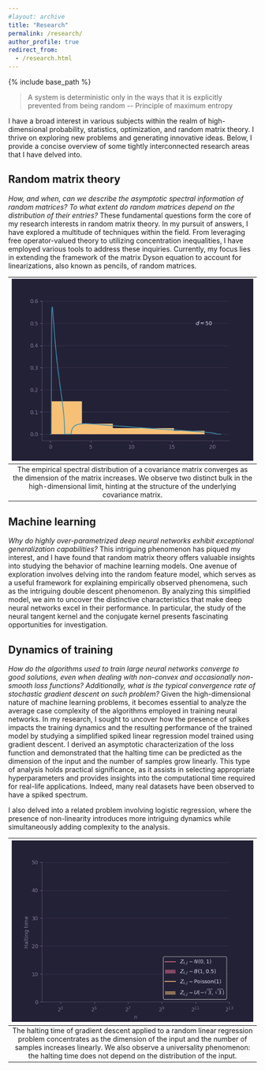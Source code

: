 ```yaml
---
#layout: archive
title: "Research"
permalink: /research/
author_profile: true
redirect_from:
  - /research.html
---
```


{% include base_path %}

> A system is deterministic only in the ways that it is explicitly prevented from being random -- Principle of maximum entropy

I have a broad interest in various subjects within the realm of high-dimensional probability, statistics, optimization, and random matrix theory. I thrive on exploring new problems and generating innovative ideas. Below, I provide a concise overview of some tightly interconnected research areas that I have delved into.

## Random matrix theory
*How, and when, can we describe the asymptotic spectral information of random matrices? To what extent do random matrices depend on the distribution of their entries?* These fundamental questions form the core of my research interests in random matrix theory.
In my pursuit of answers, I have explored a multitude of techniques within the field. From leveraging free operator-valued theory to utilizing concentration inequalities, I have employed various tools to address these inquiries.
Currently, my focus lies in extending the framework of the matrix Dyson equation to account for linearizations, also known as pencils, of random matrices.

 | <img src="/images/evol_spectrum.gif" width="100%"> | 
 |:-------------:|
 | The empirical spectral distribution of a covariance matrix converges as the dimension of the matrix increases. We observe two distinct bulk in the high-dimensional limit, hinting at the structure of the underlying covariance matrix. |

## Machine learning
*Why do highly over-parametrized deep neural networks exhibit exceptional generalization capabilities?* This intriguing phenomenon has piqued my interest, and I have found that random matrix theory offers valuable insights into studying the behavior of machine learning models.
One avenue of exploration involves delving into the random feature model, which serves as a useful framework for explaining empirically observed phenomena, such as the intriguing double descent phenomenon. By analyzing this simplified model, we aim to uncover the distinctive characteristics that make deep neural networks excel in their performance.
In particular, the study of the neural tangent kernel and the conjugate kernel presents fascinating opportunities for investigation.

## Dynamics of training
*How do the algorithms used to train large neural networks converge to good solutions, even when dealing with non-convex and occasionally non-smooth loss functions? Additionally, what is the typical convergence rate of stochastic gradient descent on such problem?* Given the high-dimensional nature of machine learning problems, it becomes essential to analyze the average case complexity of the algorithms employed in training neural networks.
In my research, I sought to uncover how the presence of spikes impacts the training dynamics and the resulting performance of the trained model by studying a simplified spiked linear regression model trained using gradient descent. I derived an asymptotic characterization of the loss function and demonstrated that the halting time can be predicted as the dimension of the input and the number of samples grow linearly. This type of analysis holds practical significance, as it assists in selecting appropriate hyperparameters and provides insights into the computational time required for real-life applications. Indeed, many real datasets have been observed to have a spiked spectrum.

I also delved into a related problem involving logistic regression, where the presence of non-linearity introduces more intriguing dynamics while simultaneously adding complexity to the analysis.

| <img src="/images/halting_time.gif" width="100%"> |
|:-------------:|
| The halting time of gradient descent applied to a random linear regression problem concentrates as the dimension of the input and the number of samples increases linearly. We also observe a universality phenomenon: the halting time does not depend on the distribution of the input. |




